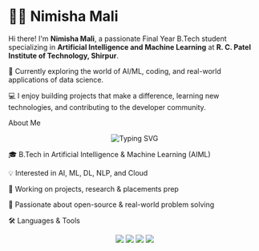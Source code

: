 # 👩‍💻 Nimisha Mali

Hi there! I'm **Nimisha Mali**, a passionate Final Year B.Tech student specializing in **Artificial Intelligence and Machine Learning** at **R. C. Patel Institute of Technology, Shirpur**.

🌱 Currently exploring the world of AI/ML, coding, and real-world applications of data science.

💻 I enjoy building projects that make a difference, learning new technologies, and contributing to the developer community.


About Me

<p align="center"> <img src="https://readme-typing-svg.herokuapp.com?font=Fira+Code&pause=1000&color=36BCF7&width=435&lines=B.Tech+in+AIML;AI+%7C+ML+%7C+Deep+Learning;Open+Source+Contributor;Always+Learning+New+Things" alt="Typing SVG" /> </p>

🎓 B.Tech in Artificial Intelligence & Machine Learning (AIML)

💡 Interested in AI, ML, DL, NLP, and Cloud

🚀 Working on projects, research & placements prep

🌱 Passionate about open-source & real-world problem solving


🛠️ Languages & Tools

<p align="center"> <!-- Programming --> <img src="https://skillicons.dev/icons?i=python,java,cpp,mysql,mongodb" /> <!-- AI/ML --> <img src="https://skillicons.dev/icons?i=tensorflow,pytorch" /> <img src="https://skillicons.dev/icons?i=numpy,pandas,sklearn" /> <!-- Tools --> <img src="https://skillicons.dev/icons?i=git,github,linux,vscode,jupyter" /> </p>

